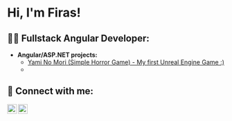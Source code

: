 <h1>Hi, I'm Firas! </h1>

<h2>👨‍💻 Fullstack Angular Developer:</h2>

- <b>Angular/ASP.NET projects:</b>
  - [Yami No Mori (Simple Horror Game) - My first Unreal Engine Game :) ](https://github.com/joshmadakor1/Algorithms-Practice)
  - 


<h2> 🤳 Connect with me:</h2>

[<img align="left" alt="JoshMadakor | Twitter" width="22px" src="https://img.icons8.com/color/48/000000/twitter--v1.png" />][twitter]
[<img align="left" alt="JoshMadakor | LinkedIn" width="22px" src="https://img.icons8.com/color/48/000000/linkedin-circled--v1.png" />][linkedin]

[twitter]: https://twitter.com/joshmadakor
[youtube]: https://www.youtube.com/c/joshmadakor
[instagram]: https://www.instagram.com/joshmadakor/
[linkedin]: https://linkedin.com/in/joshmadakor

<!--
**joshmadakor1/joshmadakor1** is a ✨ _special_ ✨ repository because its `README.md` (this file) appears on your GitHub profile.

Here are some ideas to get you started:

- 🔭 I’m currently working on ...
- 🌱 I’m currently learning ...
- 👯 I’m looking to collaborate on ...
- 🤔 I’m looking for help with ...
- 💬 Ask me about ...
- 📫 How to reach me: ...
- 😄 Pronouns: ...
- ⚡ Fun fact: ...
-->
